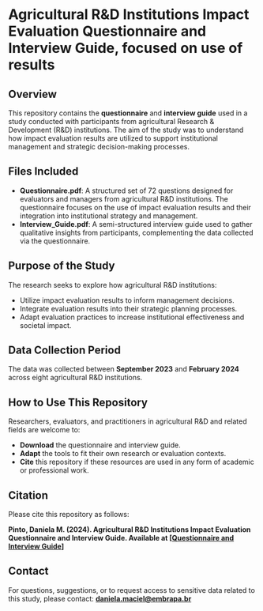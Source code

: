 # Agricultural R&D Institutions Impact Evaluation Questionnaire and Interview Guide, focused on use of results

## Overview
This repository contains the **questionnaire** and **interview guide** used in a study conducted with participants from agricultural Research & Development (R&D) institutions. The aim of the study was to understand how impact evaluation results are utilized to support institutional management and strategic decision-making processes.

## Files Included
- **Questionnaire.pdf**: A structured set of 72 questions designed for evaluators and managers from agricultural R&D institutions. The questionnaire focuses on the use of impact evaluation results and their integration into institutional strategy and management.
- **Interview_Guide.pdf**: A semi-structured interview guide used to gather qualitative insights from participants, complementing the data collected via the questionnaire.

## Purpose of the Study
The research seeks to explore how agricultural R&D institutions:
- Utilize impact evaluation results to inform management decisions.
- Integrate evaluation results into their strategic planning processes.
- Adapt evaluation practices to increase institutional effectiveness and societal impact.

## Data Collection Period
The data was collected between **September 2023** and **February 2024** across eight agricultural R&D institutions.

## How to Use This Repository
Researchers, evaluators, and practitioners in agricultural R&D and related fields are welcome to:
- **Download** the questionnaire and interview guide.
- **Adapt** the tools to fit their own research or evaluation contexts.
- **Cite** this repository if these resources are used in any form of academic or professional work.

## Citation
Please cite this repository as follows:

**Pinto, Daniela M. (2024). Agricultural R&D Institutions Impact Evaluation Questionnaire and Interview Guide. Available at [[Questionnaire and Interview Guide](https://bit.ly/4e35qEb)]**

## Contact
For questions, suggestions, or to request access to sensitive data related to this study, please contact: **daniela.maciel@embrapa.br**

